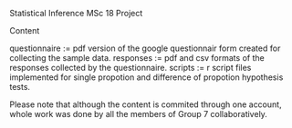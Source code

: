 Statistical Inference MSc 18 Project

Content

questionnaire := pdf version of the google questionnair form created for collecting the sample data.
responses := pdf and csv formats of the responses collected by the questionnaire.
scripts := r script files implemented for single propotion and difference of propotion hypothesis tests.

Please note that although the content is commited through one account, whole work was done by all the members of Group 7 collaboratively.


